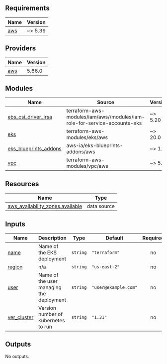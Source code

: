 ## Requirements

| Name | Version |
|------|---------|
| <a name="requirement_aws"></a> [aws](#requirement\_aws) | ~> 5.39 |

## Providers

| Name | Version |
|------|---------|
| <a name="provider_aws"></a> [aws](#provider\_aws) | 5.66.0 |

## Modules

| Name | Source | Version |
|------|--------|---------|
| <a name="module_ebs_csi_driver_irsa"></a> [ebs\_csi\_driver\_irsa](#module\_ebs\_csi\_driver\_irsa) | terraform-aws-modules/iam/aws//modules/iam-role-for-service-accounts-eks | ~> 5.20 |
| <a name="module_eks"></a> [eks](#module\_eks) | terraform-aws-modules/eks/aws | ~> 20.0 |
| <a name="module_eks_blueprints_addons"></a> [eks\_blueprints\_addons](#module\_eks\_blueprints\_addons) | aws-ia/eks-blueprints-addons/aws | ~> 1.1 |
| <a name="module_vpc"></a> [vpc](#module\_vpc) | terraform-aws-modules/vpc/aws | ~> 5.0 |

## Resources

| Name | Type |
|------|------|
| [aws_availability_zones.available](https://registry.terraform.io/providers/hashicorp/aws/latest/docs/data-sources/availability_zones) | data source |

## Inputs

| Name | Description | Type | Default | Required |
|------|-------------|------|---------|:--------:|
| <a name="input_name"></a> [name](#input\_name) | Name of the EKS  deployment | `string` | `"terraform"` | no |
| <a name="input_region"></a> [region](#input\_region) | n/a | `string` | `"us-east-2"` | no |
| <a name="input_user"></a> [user](#input\_user) | Name of the user managing the deployment | `string` | `"user@example.com"` | no |
| <a name="input_ver_cluster"></a> [ver\_cluster](#input\_ver\_cluster) | Version number of kubernetes to run | `string` | `"1.31"` | no |

## Outputs

No outputs.
